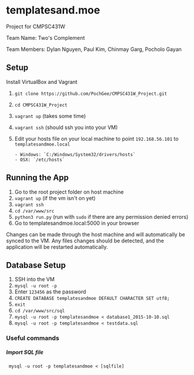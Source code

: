 # templatesand.moe

Project for CMPSC431W

Team Name: Two's Complement

Team Members: Dylan Nguyen, Paul Kim, Chinmay Garg, Pocholo Gayan

## Setup

Install VirtualBox and Vagrant

1. `git clone https://github.com/PochGee/CMPSC431W_Project.git`
   
2. `cd CMPSC431W_Project`
   
3. `vagrant up` (takes some time)
   
4. `vagrant ssh` (should ssh you into your VM)
   
5. Edit your hosts file on your local machine to point `192.168.56.101` to `templatesandmoe.local`
   
   ``` 
   - Windows: `C:/Windows/System32/drivers/hosts`
   - OSX: `/etc/hosts`
   ```

## Running the App

1. Go to the root project folder on host machine
2. `vagrant up` (if the vm isn't on yet)
3. `vagrant ssh`
4. `cd /var/www/src`
5. `python3 run.py`  (run with `sudo` if there are any permission denied errors)
6. Go to templatesandmoe.local:5000 in your browser

Changes can be made through the host machine and will automatically be synced to the VM. Any files changes should be detected, and the application will be restarted automatically.

## Database Setup

1. SSH into the VM
2. `mysql -u root -p`
3. Enter `123456` as the password
4. `CREATE DATABASE templatesandmoe DEFAULT CHARACTER SET utf8;`
5. `exit`
6. `cd /var/www/src/sql`
7. `mysql -u root -p templatesandmoe < database1_2015-10-10.sql`
8. `mysql -u root -p templatesandmoe < testdata.sql`

### Useful commands

##### Import SQL file

` mysql -u root -p templatesandmoe < [sqlfile]` 